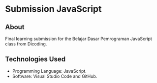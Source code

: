 # Submission JavaScript

## About

Final learning submission for the Belajar Dasar Pemrograman JavaScript class from Dicoding.

## Technologies Used

- Programming Language: JavaScript.
- Software: Visual Studio Code and GitHub.
